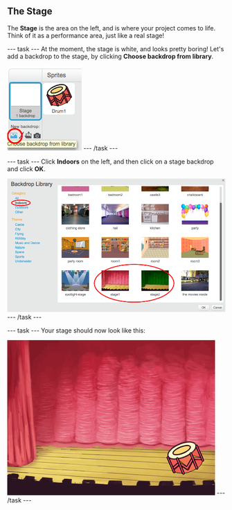 ## The Stage

The __Stage__ is the area on the left, and is where your project comes to life. Think of it as a performance area, just like a real stage!

--- task ---
At the moment, the stage is white, and looks pretty boring! Let's add a backdrop to the stage, by clicking **Choose backdrop from library**.

![screenshot](images/band-stage-choose.png)
--- /task ---


--- task ---
Click **Indoors** on the left, and then click on a stage backdrop and click **OK**.

![screenshot](images/band-backdrop.png)
--- /task ---

--- task ---
Your stage should now look like this:

![screenshot](images/band-stage.png)
--- /task ---
